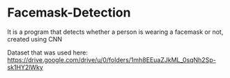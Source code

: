 # Facemask-Detection

It is a program that detects whether a person is wearing a facemask or not, created using CNN

Dataset that was used here: https://drive.google.com/drive/u/0/folders/1mh8EEuaZJkML_0sqNh2Sp-sk1HY2lWky
